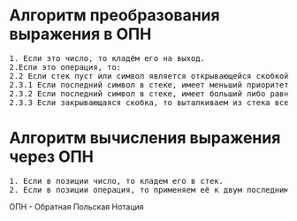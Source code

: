 <h1>Алгоритм преобразования выражения в ОПН</h1>
<pre>
1. Если это число, то кладём его на выход.
2.Если это операция, то:
2.2 Если стек пуст или символ является открывающейся скобкой, то помещаем в стек, иначе:
2.3.1 Если последний символ в стеке, имеет меньший приоритет, чем приоритет текущего символа, то помещаем в стек.
2.3.2 Если последний символ в стеке, имеет больший либо равный приоритет, чем приоритет текущего символа, то извлекаем символы из стека пока выполняется это условие.
2.3.3 Если закрывающаяся скобка, то выталкиваем из стека все операции на выход пока не встретится открывающаяся скобка.
</pre>
<h1>Алгоритм вычисления выражения через ОПН</h1>
<pre>
1. Если в позиции число, то кладем его в стек.
2. Если в позиции операция, то применяем её к двум последним числам стека
</pre>
ОПН - Обратная Польская Нотация
